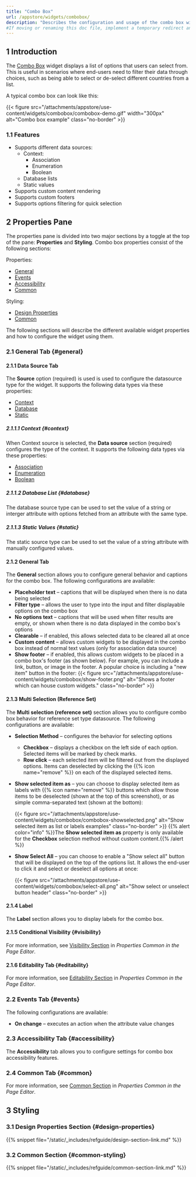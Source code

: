 ```yaml
---
title: "Combo Box"
url: /appstore/widgets/combobox/
description: "Describes the configuration and usage of the combo box widget, which is available in the Mendix Marketplace."
#If moving or renaming this doc file, implement a temporary redirect and let the respective team know they should update the URL in the product. See Mapping to Products for more details.
---
```


## 1 Introduction

The [Combo Box](https://marketplace.mendix.com/link/component/219304) widget displays a list of options that users can select from. This is useful in scenarios where end-users need to filter their data through choices, such as being able to select or de-select different countries from a list.

A typical combo box can look like this:

{{< figure src="/attachments/appstore/use-content/widgets/combobox/combobox-demo.gif" width="300px" alt="Combo box example" class="no-border" >}}

### 1.1 Features

* Supports different data sources:
    * Context:
        * Association
        * Enumeration
        * Boolean
    * Database lists
    * Static values
* Supports custom content rendering
* Supports custom footers
* Supports options filtering for quick selection

## 2 Properties Pane

The properties pane is divided into two major sections by a toggle at the top of the pane: **Properties** and **Styling**. Combo box properties consist of the following sections:

Properties:

* [General](#general)
* [Events](#events)
* [Accessibility](#accessibility)
* [Common](#common)

Styling:

* [Design Properties](#design-properties)
* [Common](#common-styling)

The following sections will describe the different available widget properties and how to configure the widget using them.

### 2.1 General Tab {#general}

#### 2.1.1 Data Source Tab

The **Source** option (required) is used is used to configure the datasource type for the widget. It supports the following data types via these properties:

* [Context](#context)
* [Database](#database)
* [Static](#static)

##### 2.1.1.1 Context {#context}

When Context source is selected, the **Data source** section (required) configures the type of the context. It supports the following data types via these properties:

* [Association](/refguide/association-source/)
* [Enumeration](/refguide/enumerations/)
* [Boolean](/refguide/boolean-expressions/)

##### 2.1.1.2 Database List {#database}

The database source type can be used to set the value of a string or interger attribute with options fetched from an attribute with the same type.

##### 2.1.1.3 Static Values {#static}

The static source type can be used to set the value of a string attribute with manually configured values.

#### 2.1.2 General Tab

The **General** section allows you to configure general behavior and captions for the combo box. The following configurations are available:

* **Placeholder text** – captions that will be displayed when there is no data being selected
* **Filter type** – allows the user to type into the input and filter displayable options on the combo box
* **No options text** – captions that will be used when filter results are empty, or shown when there is no data displayed in the combo box's options
* **Clearable** – if enabled, this allows selected data to be cleared all at once
* **Custom content** – allows custom widgets to be displayed in the combo box instead of normal text values (only for association data source)
* **Show footer** – if enabled, this allows custom widgets to be placed in a combo box's footer (as shown below). For example, you can include a link, button, or image in the footer. A popular choice is including a "new item" button in the footer:
    {{< figure src="/attachments/appstore/use-content/widgets/combobox/show-footer.png" alt="Shows a footer which can house custom widgets." class="no-border" >}}

#### 2.1.3 Multi Selection (Reference Set)

The **Multi selection (reference set)** section allows you to configure combo box behavior for reference set type datasource. The following configurations are available:

* **Selection Method** – configures the behavior for selecting options
    * **Checkbox** – displays a checkbox on the left side of each option. Selected items will be marked by check marks.
    * **Row click** – each selected item will be filtered out from the displayed options. Items can deselected by clicking the {{% icon name="remove" %}} on each of the displayed selected items.
* **Show selected item as** – you can choose to display selected item as labels with {{% icon name="remove" %}} buttons which allow those items to be deselected (shown at the top of this screenshot), or as simple comma-separated text (shown at the bottom): 

    {{< figure src="/attachments/appstore/use-content/widgets/combobox/combobox-showselected.png" alt="Show selected item as list or labels examples" class="no-border" >}}
    {{% alert color="info" %}}The **Show selected item as** property is only available for the **Checkbox** selection method without custom content.{{% /alert %}}

* **Show Select All** – you can choose to enable a "Show select all" button that will be displayed on the top of the options list. It allows the end-user to click it and select or deselect all options at once:

    {{< figure src="/attachments/appstore/use-content/widgets/combobox/select-all.png" alt="Show select or unselect button header" class="no-border" >}}

#### 2.1.4 Label

The **Label** section allows you to display labels for the combo box.

#### 2.1.5 Conditional Visibility {#visibility}

For more information, see [Visibility Section](/refguide/common-widget-properties/#visibility-properties) in *Properties Common in the Page Editor*.

#### 2.1.6 Editability Tab {#editability}

For more information, see [Editability Section](/refguide/common-widget-properties/#editability) in *Properties Common in the Page Editor*.

### 2.2 Events Tab {#events}

The following configurations are available:

* **On change** – executes an action when the attribute value changes

### 2.3 Accessibility Tab {#accessibility}

The **Accessibility** tab allows you to configure settings for combo box accessibility features.

### 2.4 Common Tab {#common}

For more information, see [Common Section](/refguide/common-widget-properties/#common-properties) in *Properties Common in the Page Editor*.

## 3 Styling

### 3.1 Design Properties Section {#design-properties}

{{% snippet file="/static/_includes/refguide/design-section-link.md" %}} 

### 3.2 Common Section {#common-styling}

{{% snippet file="/static/_includes/refguide/common-section-link.md" %}}
